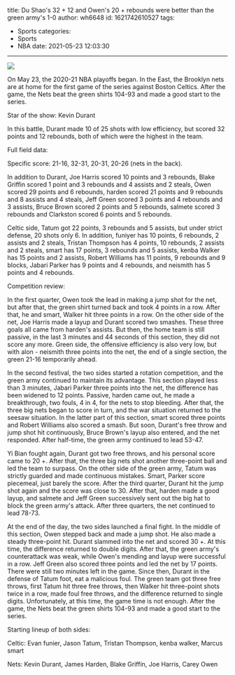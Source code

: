 title: Du Shao's 32 + 12 and Owen's 20 + rebounds were better than the green army's 1-0
author: wh6648
id: 1621742610527
tags: 
- Sports
categories: 
- Sports
- NBA
date: 2021-05-23 12:03:30
---
![](https://p4.itc.cn/q_70/images01/20210523/997114393ee64917ba11790e0175acfc.jpeg)


On May 23, the 2020-21 NBA playoffs began. In the East, the Brooklyn nets are at home for the first game of the series against Boston Celtics. After the game, the Nets beat the green shirts 104-93 and made a good start to the series.

Star of the show: Kevin Durant

In this battle, Durant made 10 of 25 shots with low efficiency, but scored 32 points and 12 rebounds, both of which were the highest in the team.

Full field data:

Specific score: 21-16, 32-31, 20-31, 20-26 (nets in the back).

In addition to Durant, Joe Harris scored 10 points and 3 rebounds, Blake Griffin scored 1 point and 3 rebounds and 4 assists and 2 steals, Owen scored 29 points and 6 rebounds, harden scored 21 points and 9 rebounds and 8 assists and 4 steals, Jeff Green scored 3 points and 4 rebounds and 3 assists, Bruce Brown scored 2 points and 5 rebounds, salmete scored 3 rebounds and Clarkston scored 6 points and 5 rebounds.

Celtic side, Tatum got 22 points, 3 rebounds and 5 assists, but under strict defense, 20 shots only 6. In addition, funiyer has 10 points, 6 rebounds, 2 assists and 2 steals, Tristan Thompson has 4 points, 10 rebounds, 2 assists and 2 steals, smart has 17 points, 3 rebounds and 5 assists, kenba Walker has 15 points and 2 assists, Robert Williams has 11 points, 9 rebounds and 9 blocks, Jabari Parker has 9 points and 4 rebounds, and neismith has 5 points and 4 rebounds.

Competition review:

In the first quarter, Owen took the lead in making a jump shot for the net, but after that, the green shirt turned back and took 4 points in a row. After that, he and smart, Walker hit three points in a row. On the other side of the net, Joe Harris made a layup and Durant scored two smashes. These three goals all came from harden's assists. But then, the home team is still passive, in the last 3 minutes and 44 seconds of this section, they did not score any more. Green side, the offensive efficiency is also very low, but with alon - neismith three points into the net, the end of a single section, the green 21-16 temporarily ahead.

In the second festival, the two sides started a rotation competition, and the green army continued to maintain its advantage. This section played less than 3 minutes, Jabari Parker three points into the net, the difference has been widened to 12 points. Passive, harden came out, he made a breakthrough, two fouls, 4 in 4, for the nets to stop bleeding. After that, the three big nets began to score in turn, and the war situation returned to the seesaw situation. In the latter part of this section, smart scored three points and Robert Williams also scored a smash. But soon, Durant's free throw and jump shot hit continuously, Bruce Brown's layup also entered, and the net responded. After half-time, the green army continued to lead 53-47.

Yi Bian fought again, Durant got two free throws, and his personal score came to 20 +. After that, the three big nets shot another three-point ball and led the team to surpass. On the other side of the green army, Tatum was strictly guarded and made continuous mistakes. Smart, Parker score piecemeal, just barely the score. After the third quarter, Durant hit the jump shot again and the score was close to 30. After that, harden made a good layup, and salmete and Jeff Green successively sent out the big hat to block the green army's attack. After three quarters, the net continued to lead 78-73.

At the end of the day, the two sides launched a final fight. In the middle of this section, Owen stepped back and made a jump shot. He also made a steady three-point hit. Durant slammed into the net and scored 30 +. At this time, the difference returned to double digits. After that, the green army's counterattack was weak, while Owen's mending and layup were successful in a row. Jeff Green also scored three points and led the net by 17 points. There were still two minutes left in the game. Since then, Durant in the defense of Tatum foot, eat a malicious foul. The green team got three free throws, first Tatum hit three free throws, then Walker hit three-point shots twice in a row, made foul free throws, and the difference returned to single digits. Unfortunately, at this time, the game time is not enough. After the game, the Nets beat the green shirts 104-93 and made a good start to the series.

Starting lineup of both sides:

Celtic: Evan funier, Jason Tatum, Tristan Thompson, kenba walker, Marcus smart

Nets: Kevin Durant, James Harden, Blake Griffin, Joe Harris, Carey Owen


